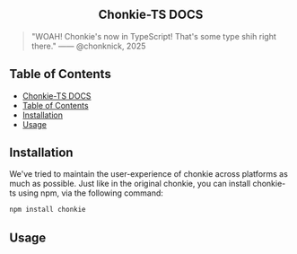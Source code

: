 <div align="center">

## Chonkie-TS DOCS

</div>

> "WOAH! Chonkie's now in TypeScript! That's some type shih right there."
> —— @chonknick, 2025


## Table of Contents

- [Chonkie-TS DOCS](#chonkie-ts-docs)
- [Table of Contents](#table-of-contents)
- [Installation](#installation)
- [Usage](#usage)

## Installation

We've tried to maintain the user-experience of chonkie across platforms as much as possible. Just like in the original chonkie, you can install chonkie-ts using npm, via the following command:

```bash
npm install chonkie
```

## Usage
